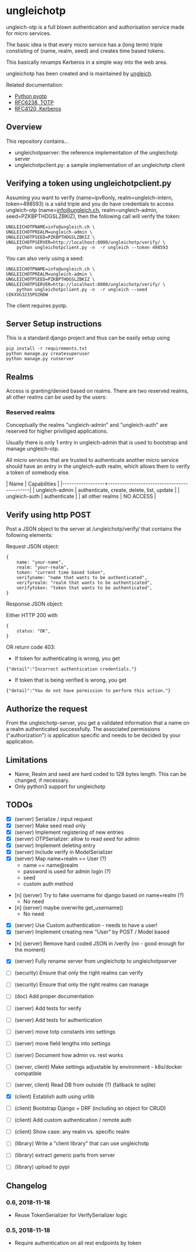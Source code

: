 # ungleichotp #

ungleich-otp is a full blown authentication and authorisation service
made for micro services.

The basic idea is that every micro service has a (long term) triple
constisting of (name, realm, seed) and creates time based tokens.

This basically revamps Kerberos in a simple way into the web area.

ungleichotp has been created and is maintained by [ungleich](https://ungleich.ch/).

Related documentation:

* [Python pyotp](https://pyotp.readthedocs.io/)
* [RFC6238, TOTP](https://tools.ietf.org/html/rfc6238)
* [RFC4120, Kerberos](https://tools.ietf.org/html/rfc4120)

## Overview ##

This repository contains...

* ungleichotpserver: the reference implementation of the ungleichotp server
* ungleichotpclient.py: a sample implementation of an ungleichotp client


## Verifying a token using ungleichotpclient.py ##

Assuming you want to verify
(name=ipv6only, realm=ungleich-intern, token=498593) is a
valid triple and you do have credentials to access ungleich-otp
(name=info@ungleich.ch, realm=ungleich-admin, seed=PZKBPTHDGSLZBKIZ),
then the following call will verify the token:

```
UNGLEICHOTPNAME=info@ungleich.ch \
UNGLEICHOTPREALM=ungleich-admin \
UNGLEICHOTPSEED=PZKBPTHDGSLZBKIZ \
UNGLEICHOTPSERVER=http://localhost:8000/ungleichotp/verify/ \
    python ungleichotpclient.py -n  -r ungleich --token 498593
```

You can also veriy using a seed:

```
UNGLEICHOTPNAME=info@ungleich.ch \
UNGLEICHOTPREALM=ungleich-admin \
UNGLEICHOTPSEED=PZKBPTHDGSLZBKIZ \
UNGLEICHOTPSERVER=http://localhost:8000/ungleichotp/verify/ \
    python ungleichotpclient.py -n  -r ungleich --seed CEKXVG3235PO2HDW
```

The client requires pyotp.

## Server Setup instructions ##

This is a standard django project and thus can be easily setup using

```
pip install -r requirements.txt
python manage.py createsuperuser
python manage.py runserver
```


## Realms ##

Access is granting/denied based on realms. There are two reserved
realms, all other realms can be used by the users:

### Reserved realms

Conceptually the realms "ungleich-admin" and "ungleich-auth" are
reserved for higher priviliged applications.

Usually there is only 1 entry in ungleich-admin that is used to
bootstrap and manage ungleich-otp.

All micro services that are trusted to authenticate another micro
service should have an entry in the ungleich-auth realm, which allows
them to verify a token of somebody else.


| Name             | Capabilities                               |
|------------------+--------------------------------------------|
| ungleich-admin   | authenticate, create, delete, list, update |
| ungleich-auth    | authenticate                               |
| all other realms | NO ACCESS                                  |



## Verify using http POST  ##

Post a JSON object to the server at /ungleichotp/verify/ that
contains the following elements:

Request JSON object:

```
{
    name: "your-name",
    realm: "your-realm",
    token: "current time based token",
    verifyname: "name that wants to be authenticated",
    verifyrealm: "realm that wants to be authenticated",
    verifytoken: "token that wants to be authenticated",
}
```

Response JSON object:

Either HTTP 200 with
```
{
    status: "OK",
}
```

OR return code 403:

* If token for authenticating is wrong, you get

```
{"detail":"Incorrect authentication credentials."}
```

* If token that is being verified is wrong, you get

```
{"detail":"You do not have permission to perform this action."}
```

## Authorize the request ##

From the ungleichotp-server, you get a validated information that a
name on a realm authenticated successfully. The associated permissions
("authorization") is application specific and needs to be decided by
your application.


## Limitations ##

* Name, Realm and seed are hard coded to 128 bytes length. This can be
  changed, if necessary.
* Only python3 support for ungleichotp


## TODOs

- [x] (server) Serialize / input request
- [x] (server) Make seed read only
- [x] (server) Implement registering of new entries
- [x] (server) OTPSerializer: allow to read seed for admin
- [x] (server) Implement deleting entry
- [x] (server) Include verify in ModelSerializer
- [x] (server) Map name+realm == User (?)
  - name == name@realm
  - password is used for admin login (?)
  - seed
  - custom auth method
- [n] (server) Try to fake username for django based on name+realm (?)
  - No need
- [n] (server) maybe overwrite get_username()
  - No need
- [x] (server) Use Custom authentication  - needs to have a user!
- [x] (server) Implement creating new "User" by POST / Model based
- [n] (server) Remove hard coded JSON in /verify (no - good enough for the moment)
- [x] (server) Fully rename server from ungleichotp to ungleichotpserver
- [ ] (security) Ensure that only the right realms can verify
- [ ] (security) Ensure that only the right realms can manage
- [ ] (doc) Add proper documentation
- [ ] (server) Add tests for verify
- [ ] (server) Add tests for authentication
- [ ] (server) move totp constants into settings
- [ ] (server) move field lengths into settings
- [ ] (server) Document how admin vs. rest works
- [ ] (server, client) Make settings adjustable by environment - k8s/docker compatible
- [ ] (server, client) Read DB from outside (?) (fallback to sqlite)
- [x] (client) Establish auth using urllib
- [ ] (client) Bootstrap Django + DRF (including an object for CRUD)
- [ ] (client) Add custom authentication / remote auth
- [ ] (client) Show case: any realm vs. specific realm
- [ ] (library) Write a "client library" that can use ungleichotp
- [ ] (library) extract generic parts from server
- [ ] (library) upload to pypi



## Changelog

### 0.6, 2018-11-18

* Reuse TokenSerializer for VerifySerializer logic

### 0.5, 2018-11-18

* Require authentication on all rest endpoints by token
